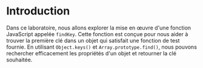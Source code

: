 # Introduction

Dans ce laboratoire, nous allons explorer la mise en œuvre d'une fonction JavaScript appelée `findKey`. Cette fonction est conçue pour nous aider à trouver la première clé dans un objet qui satisfait une fonction de test fournie. En utilisant `Object.keys()` et `Array.prototype.find()`, nous pouvons rechercher efficacement les propriétés d'un objet et retourner la clé souhaitée.
